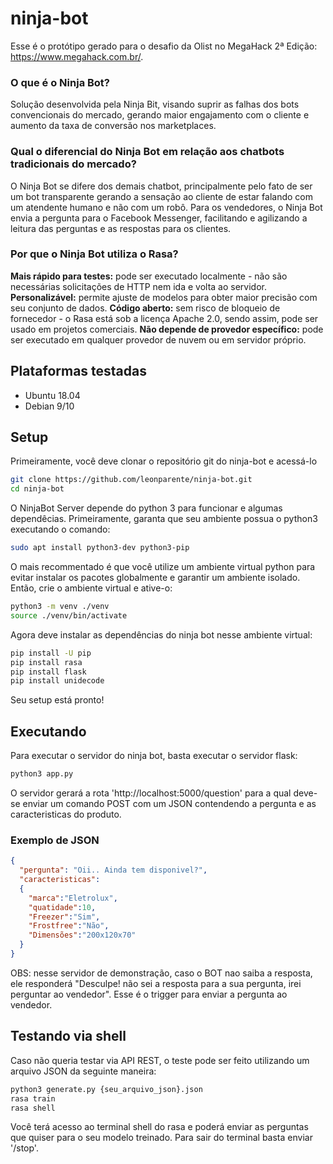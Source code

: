 # ninja-bot
Esse é o protótipo gerado para o desafio da Olist no MegaHack 2ª Edição: https://www.megahack.com.br/.

### O que é o Ninja Bot?
Solução desenvolvida pela Ninja Bit, visando suprir as falhas dos bots convencionais do mercado, gerando maior engajamento com o cliente e aumento da taxa de conversão nos marketplaces.

### Qual o diferencial do Ninja Bot em relação aos chatbots tradicionais do mercado?
O Ninja Bot se difere dos demais chatbot, principalmente pelo fato de ser um bot transparente gerando a sensação ao cliente de estar falando com um atendente humano e não com um robô. Para os vendedores, o Ninja Bot envia a pergunta para o Facebook Messenger, facilitando e agilizando a leitura das perguntas e as respostas para os clientes.

### Por que o Ninja Bot utiliza o Rasa?
**Mais rápido para testes:** pode ser executado localmente - não são necessárias solicitações de HTTP nem ida e volta ao servidor.
**Personalizável:**  permite ajuste de modelos para obter maior precisão com seu conjunto de dados.
**Código aberto:** sem risco de bloqueio de fornecedor - o Rasa está sob a licença Apache 2.0, sendo assim, pode ser usado em projetos comerciais.
**Não depende de provedor específico:** pode ser executado em qualquer provedor de nuvem ou em servidor próprio.

## Plataformas testadas
  - Ubuntu 18.04
  - Debian 9/10

## Setup

Primeiramente, você deve clonar o repositório git do ninja-bot e acessá-lo
```bash
git clone https://github.com/leonparente/ninja-bot.git
cd ninja-bot
```
O NinjaBot Server depende do python 3 para funcionar e algumas dependêcias. Primeiramente, garanta que seu ambiente possua o python3 executando o comando:
```bash
sudo apt install python3-dev python3-pip
```
O mais recommentado é que você utilize um ambiente virtual python para evitar instalar os pacotes globalmente e garantir um ambiente isolado. Então, crie o ambiente virtual e ative-o:
```bash
python3 -m venv ./venv
source ./venv/bin/activate
```
Agora deve instalar as dependências do ninja bot nesse ambiente virtual:
```bash
pip install -U pip
pip install rasa
pip install flask
pip install unidecode
```
Seu setup está pronto!

## Executando
Para executar o servidor do ninja bot, basta executar o servidor flask:
```bash
python3 app.py
```
O servidor gerará a rota 'http://localhost:5000/question' para a qual deve-se enviar um comando POST com um JSON contendendo a pergunta e as caracteristicas do produto.

### Exemplo de JSON

```json
{
  "pergunta": "Oii.. Ainda tem disponivel?",
  "caracteristicas":
  {
    "marca":"Eletrolux",
    "quatidade":10,
    "Freezer":"Sim",
    "Frostfree":"Não",
    "Dimensões":"200x120x70"
  }
}
```

OBS: nesse servidor de demonstração, caso o BOT nao saiba a resposta, ele responderá "Desculpe! não sei a resposta para a sua pergunta, irei perguntar ao vendedor". Esse é o trigger para enviar a pergunta ao vendedor.

## Testando via shell
Caso não queria testar via API REST, o teste pode ser feito utilizando um arquivo JSON da seguinte maneira:
```bash
python3 generate.py {seu_arquivo_json}.json
rasa train
rasa shell
```
Você terá acesso ao terminal shell do rasa e poderá enviar as perguntas que quiser para o seu modelo treinado. Para sair do terminal basta enviar '/stop'.
